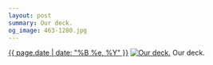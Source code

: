 ```yaml
---
layout: post
summary: Our deck.
og_image: 463-1280.jpg
---
```


<p>
  <time><a href="/463">{{ page.date | date: "%B %e, %Y" }}</a></time>
  <a href="/463"><img src="{{ site.assets_url }}/463-640.jpg" srcset="{{ site.assets_url }}/463-1280.jpg 1280w, {{ site.assets_url }}/463-960.jpg 960w, {{ site.assets_url }}/463-640.jpg 640w, {{ site.assets_url }}/463-320.jpg 320w" sizes="(min-width: 700px) 50vw, calc(100vw - 2rem)" alt="Our deck." /></a>
  <span>Our deck.</span>
</p>
